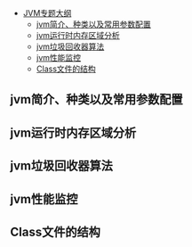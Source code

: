<!-- GFM-TOC -->
* [JVM专题大纲](#jvm专题大纲)
    * [jvm简介、种类以及常用参数配置](#jvm简介种类以及常用参数配置)
    * [jvm运行时内存区域分析](#jvm运行时内存区域分析)
    * [jvm垃圾回收器算法](#jvm垃圾回收器算法)
    * [jvm性能监控](#jvm性能监控)
    * [Class文件的结构](#class文件的结构)
<!-- GFM-TOC -->



## jvm简介、种类以及常用参数配置
## jvm运行时内存区域分析
## jvm垃圾回收器算法
## jvm性能监控
## Class文件的结构
